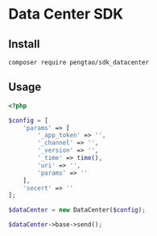 # Data Center SDK


## Install
```
composer require pengtao/sdk_datacenter
```
## Usage
```PHP
<?php

$config = [
    'params' => [
        '_app_token' => '',
        '_channel' => '',
        '_version' => '',
        '_time' => time(),
        'uri' => '',
        'params' => ''
    ],
    'secert' => ''
];

$dataCenter = new DataCenter($config);

$dataCenter->base->send();

```
